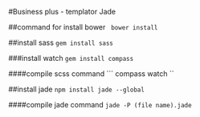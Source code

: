 #Business plus - templator Jade

##command for install bower
```  bower install ```

##install sass
``` gem install sass ```

###install watch
``` gem install compass ```

####compile scss command
``` compass watch ``



##install jade
``` npm install jade --global ```

####compile jade command
``` jade -P (file name).jade ```

